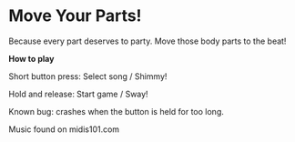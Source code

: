 # Move Your Parts!

Because every part deserves to party. Move those body parts to the beat!

__How to play__

Short button press: Select song / Shimmy!

Hold and release: Start game / Sway!

Known bug: crashes when the button is held for too long.

Music found on midis101.com